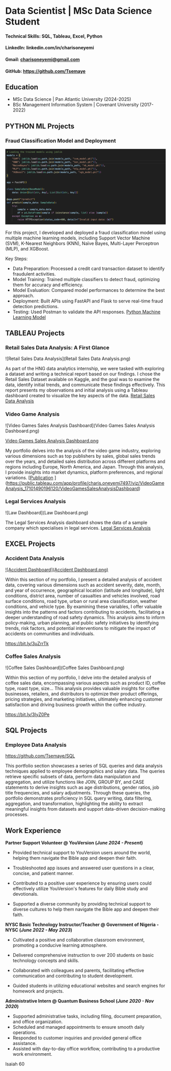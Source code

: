 # Data Scientist | MSc Data Science Student

#### Technical Skills: SQL, Tableau, Excel, Python
#### LinkedIn: linkedin.com/in/charisoneyemi
#### Gmail: charisoneyemi@gmail.com
#### GitHub: https://github.com/Tsemaye



## Education
- MSc Data Science | Pan Atlantic University (2024-2025)
- BSc Management Information System | Covenant University (2017-2022)


## PYTHON ML Projects
### Fraud Classification Model and Deployment
![model_deployment](model_deployment.png)

For this project, I developed and deployed a fraud classification model using multiple machine learning models, including Support Vector Machine (SVM), K-Nearest Neighbors (KNN), Naïve Bayes, Multi-Layer Perceptron (MLP), and XGBoost.

Key Steps:
- Data Preparation: Processed a credit card transaction dataset to identify fraudulent activities.
- Model Training: Trained multiple classifiers to detect fraud, optimizing them for accuracy and efficiency.
- Model Evaluation: Compared model performances to determine the best approach.
- Deployment: Built APIs using FastAPI and Flask to serve real-time fraud detection predictions.
- Testing: Used Postman to validate the API responses.
[Python Machine Learning Model](https://github.com/Tsemaye/Python-Machine-Learning)


## TABLEAU Projects
### Retail Sales Data Analysis: A First Glance
![Retail Sales Data Analysis](Retail Sales Data Analysis.png)

As part of the HNG data analytics internship, we were tasked with exploring a dataset and writing a technical report based on our findings. I chose the Retail Sales Dataset available on Kaggle, and the goal was to examine the data, identify initial trends, and communicate these findings effectively. This report presents my observations and initial analysis using a Tableau dashboard created to visualize the key aspects of the data.
[Retail Sales Data Analysis](https://charisoneyemi.wordpress.com/2024/06/28/retail-sales-data-analysis-a-first-glance-2/)

### Video Game Analysis
![Video Games Sales Analysis Dashboard](Video Games Sales Analysis Dashboard.png)

[Video Games Sales Analysis Dashboard.png
](https://github.com/Tsemaye/portfolio/blob/main/Video%20Games%20Sales%20Analysis%20Dashboard.png)

My portfolio delves into the analysis of the video game industry, exploring various dimensions such as top publishers by sales, global sales trends over the years, and detailed sales distribution across different platforms and regions including Europe, North America, and Japan. Through this analysis, I provide insights into market dynamics, platform preferences, and regional variations.
[[Publication](https://www.mdpi.com/1424-8220/22/8/3048)
](https://public.tableau.com/app/profile/charis.oneyemi7497/viz/VideoGameAnalysis_17101490196120/VideoGamesSalesAnalysisDashboard)

### Legal Services Analysis
![Law Dashboard](Law Dashboard.png)

The Legal Services Analysis dashboard shows the data of a sample company which specialises in legal services.
[Legal Services Analysis](https://public.tableau.com/views/LawDashboard_17108603340770/Dashboard1)


## EXCEL Projects
### Accident Data Analysis
[![Accident Dashboard](Accident Dashboard.png)
](https://github.com/Tsemaye/portfolio/blob/main/Accident%20Dashboard.png)

Within this section of my portfolio, I present a detailed analysis of accident data, covering various dimensions such as accident severity, date, month, and year of occurrence, geographical location (latitude and longitude), light conditions, district area, number of casualties and vehicles involved, road surface conditions, road type, urban or rural area classification, weather conditions, and vehicle type. By examining these variables, I offer valuable insights into the patterns and factors contributing to accidents, facilitating a deeper understanding of road safety dynamics. This analysis aims to inform policy-making, urban planning, and public safety initiatives by identifying trends, risk factors, and potential interventions to mitigate the impact of accidents on communities and individuals.

https://bit.ly/3uZrrTk


### Coffee Sales Analysis
![Coffee Sales Dashboard](Coffee Sales Dashboard.png)

Within this section of my portfolio, I delve into the detailed analysis of coffee sales data, encompassing various aspects such as product ID, coffee type, roast type, size... This analysis provides valuable insights for coffee businesses, retailers, and distributors to optimize their product offerings, pricing strategies, and marketing initiatives, ultimately enhancing customer satisfaction and driving business growth within the coffee industry.

https://bit.ly/3IyZ0Pe

## SQL Projects
### Employee Data Analysis

https://github.com/Tsemaye/SQL

This portfolio section showcases a series of SQL queries and data analysis techniques applied to employee demographics and salary data. The queries retrieve specific subsets of data, perform data manipulation and aggregation, and utilize functions like JOIN, GROUP BY, and CASE statements to derive insights such as age distributions, gender ratios, job title frequencies, and salary adjustments. Through these queries, the portfolio demonstrates proficiency in SQL query writing, data filtering, aggregation, and transformation, highlighting the ability to extract meaningful insights from datasets and support data-driven decision-making processes.



## Work Experience
  
**Partner Support Volunteer  @ YouVersion (_June 2024 - Present_)**
- Provided technical support to YouVersion users around the world, helping them navigate the Bible app and deepen their faith.

- Troubleshooted app issues and answered user questions in a clear, concise, and patient manner.

- Contributed to a positive user experience by ensuring users could effectively utilize YouVersion's features for daily Bible study and devotionals.

- Supported a diverse community by providing technical support to diverse cultures to help them navigate the Bible app and deepen their faith.

 
**NYSC Basic Technology Instructor/Teacher  @ Government of Nigeria - NYSC (_June 2022 - May 2023_)**
- Cultivated a positive and collaborative classroom environment, promoting a conducive learning atmosphere.

- Delivered comprehensive instruction to over 200 students on basic technology concepts and skills.

- Collaborated with colleagues and parents, facilitating effective communication and contributing to student development.

- Guided students in utilizing educational websites and search engines for homework and projects.


**Administrative Intern @ Quantum Business School (_June 2020 - Nov 2020_)**
- Supported administrative tasks, including filing, document preparation, and office organization.
- Scheduled and managed appointments to ensure smooth daily operations.
- Responded to customer inquiries and provided general office assistance.
- Assisted with day-to-day office workflow, contributing to a productive work environment.

Isaiah 60
